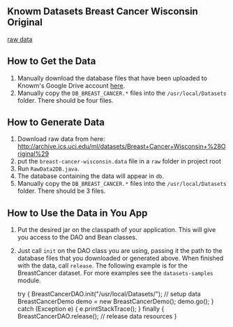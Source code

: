 ## Knowm Datasets Breast Cancer Wisconsin Original

[raw data](http://archive.ics.uci.edu/ml/datasets/Breast+Cancer+Wisconsin+%28Original%29)

## How to Get the Data

1. Manually download the database files that have been uploaded to Knowm's Google Drive account [here](https://drive.google.com/folderview?id=0ByP7_A9vXm17VXhuZzBrcnNubEE&usp=sharing#list).
1. Manually copy the `DB_BREAST_CANCER.*` files into the `/usr/local/Datasets` folder. There should be four files. 

## How to Generate Data

1. Download raw data from here: http://archive.ics.uci.edu/ml/datasets/Breast+Cancer+Wisconsin+%28Original%29
1. put the `breast-cancer-wisconsin.data` file in a `raw` folder in project root
1. Run `RawData2DB.java`. 
1. The database containing the data will appear in `db`.
1. Manually copy the `DB_BREAST_CANCER.*` files into the `/usr/local/Datasets` folder. There should be 3 files. 

## How to Use the Data in You App

1. Put the desired jar on the classpath of your application. This will give you access to the DAO and Bean classes.
1. Just call `init` on the DAO class you are using, passing it the path to the database files that you downloaded or generated above. When finished with the data, call `release`. The following example is for the BreastCancer dataset. For more examples see the `datasets-samples` module. 


    try {
      BreastCancerDAO.init("/usr/local/Datasets/"); // setup data
      BreastCancerDemo demo = new BreastCancerDemo();
      demo.go();
    } catch (Exception e) {
      e.printStackTrace();
    } finally {
      BreastCancerDAO.release(); // release data resources
    }
